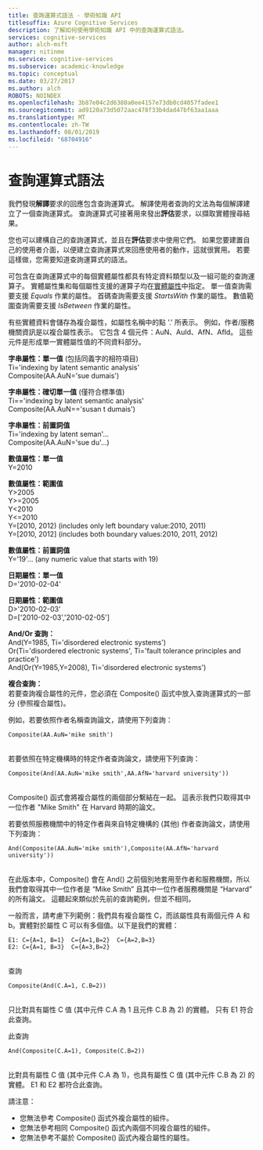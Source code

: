 ```yaml
---
title: 查詢運算式語法 - 學術知識 API
titlesuffix: Azure Cognitive Services
description: 了解如何使用學術知識 API 中的查詢運算式語法。
services: cognitive-services
author: alch-msft
manager: nitinme
ms.service: cognitive-services
ms.subservice: academic-knowledge
ms.topic: conceptual
ms.date: 03/27/2017
ms.author: alch
ROBOTS: NOINDEX
ms.openlocfilehash: 3b87e04c2d6380a0ee4157e73db0cd4057fadee1
ms.sourcegitcommit: ad9120a73d5072aac478f33b4dad47bf63aa1aaa
ms.translationtype: MT
ms.contentlocale: zh-TW
ms.lasthandoff: 08/01/2019
ms.locfileid: "68704916"
---
```

# <a name="query-expression-syntax"></a>查詢運算式語法

我們發現**解譯**要求的回應包含查詢運算式。 解譯使用者查詢的文法為每個解譯建立了一個查詢運算式。 查詢運算式可接著用來發出**評估**要求，以擷取實體搜尋結果。

您也可以建構自己的查詢運算式，並且在**評估**要求中使用它們。 如果您要建置自己的使用者介面，以便建立查詢運算式來回應使用者的動作，這就很實用。 若要這樣做，您需要知道查詢運算式的語法。  

可包含在查詢運算式中的每個實體屬性都具有特定資料類型以及一組可能的查詢運算子。 實體屬性集和每個屬性支援的運算子均在[實體屬性](EntityAttributes.md)中指定。 單一值查詢需要支援 *Equals* 作業的屬性。 首碼查詢需要支援 *StartsWith* 作業的屬性。 數值範圍查詢需要支援 *IsBetween* 作業的屬性。

有些實體資料會儲存為複合屬性，如屬性名稱中的點 '.' 所表示。 例如，作者/服務機關資訊是以複合屬性表示。 它包含 4 個元件：AuN、AuId、AfN、AfId。 這些元件是形成單一實體屬性值的不同資料部分。


**字串屬性：單一值** (包括同義字的相符項目)  
Ti='indexing by latent semantic analysis'  
Composite(AA.AuN='sue dumais')

**字串屬性：確切單一值** (僅符合標準值)  
Ti=='indexing by latent semantic analysis'  
Composite(AA.AuN=='susan t dumais')
     
**字串屬性：前置詞值**   
Ti='indexing by latent seman'...  
Composite(AA.AuN='sue du'...)

**數值屬性：單一值**  
Y=2010
 
**數值屬性：範圍值**  
Y>2005  
Y>=2005  
Y<2010  
Y<=2010  
Y=\[2010, 2012\) (includes only left boundary value:2010, 2011)  
Y=\[2010, 2012\] (includes both boundary values:2010, 2011, 2012)
 
**數值屬性：前置詞值**  
Y='19'... (any numeric value that starts with 19) 
 
**日期屬性：單一值**  
D='2010-02-04'

**日期屬性：範圍值**  
D>'2010-02-03'  
D=['2010-02-03','2010-02-05']

**And/Or 查詢：**  
And(Y=1985, Ti='disordered electronic systems')  
Or(Ti='disordered electronic systems', Ti='fault tolerance principles and practice')  
And(Or(Y=1985,Y=2008), Ti='disordered electronic systems')
 
**複合查詢：**  
若要查詢複合屬性的元件，您必須在 Composite() 函式中放入查詢運算式的一部分 (參照複合屬性)。 

例如，若要依照作者名稱查詢論文，請使用下列查詢：
```
Composite(AA.AuN='mike smith')
```
<br>若要依照在特定機構時的特定作者查詢論文，請使用下列查詢：
```
Composite(And(AA.AuN='mike smith',AA.AfN='harvard university'))
```
<br>Composite() 函式會將複合屬性的兩個部分繫結在一起。 這表示我們只取得其中一位作者 "Mike Smith" 在 Harvard 時期的論文。 

若要依照服務機關中的特定作者與來自特定機構的 (其他) 作者查詢論文，請使用下列查詢：
```
And(Composite(AA.AuN='mike smith'),Composite(AA.AfN='harvard university'))
```
<br>在此版本中，Composite() 會在 And() 之前個別地套用至作者和服務機關，所以我們會取得其中一位作者是 “Mike Smith” 且其中一位作者服務機關是 “Harvard” 的所有論文。 這聽起來類似於先前的查詢範例，但並不相同。

一般而言，請考慮下列範例：我們具有複合屬性 C，而該屬性具有兩個元件 A 和 b。實體對於屬性 C 可以有多個值。以下是我們的實體：
```
E1: C={A=1, B=1}  C={A=1,B=2}  C={A=2,B=3}
E2: C={A=1, B=3}  C={A=3,B=2}
```

<br>查詢 
```
Composite(And(C.A=1, C.B=2))
```

<br>只比對具有屬性 C 值 (其中元件 C.A 為 1 且元件 C.B 為 2) 的實體。 只有 E1 符合此查詢。

此查詢 
```
And(Composite(C.A=1), Composite(C.B=2))
```
<br>比對具有屬性 C 值 (其中元件 C.A 為 1)，也具有屬性 C 值 (其中元件 C.B 為 2) 的實體。 E1 和 E2 都符合此查詢。

請注意：  
- 您無法參考 Composite() 函式外複合屬性的組件。
- 您無法參考相同 Composite() 函式內兩個不同複合屬性的組件。
- 您無法參考不屬於 Composite() 函式內複合屬性的屬性。
